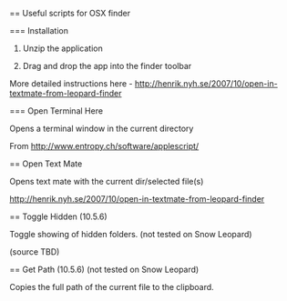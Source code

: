 == Useful scripts for OSX finder

=== Installation

1. Unzip the application

2. Drag and drop the app into the finder toolbar

More detailed instructions here - http://henrik.nyh.se/2007/10/open-in-textmate-from-leopard-finder

=== Open Terminal Here

Opens a terminal window in the current directory

From http://www.entropy.ch/software/applescript/

== Open Text Mate

Opens text mate with the current dir/selected file(s)

http://henrik.nyh.se/2007/10/open-in-textmate-from-leopard-finder

== Toggle Hidden (10.5.6)

Toggle showing of hidden folders.  (not tested on Snow Leopard)

(source TBD)

== Get Path (10.5.6) (not tested on Snow Leopard)

Copies the full path of the current file to the clipboard.

